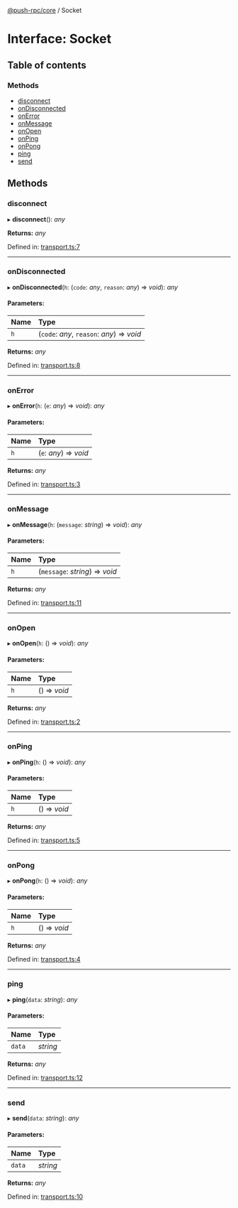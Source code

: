 [@push-rpc/core](../README.md) / Socket

# Interface: Socket

## Table of contents

### Methods

- [disconnect](socket.md#disconnect)
- [onDisconnected](socket.md#ondisconnected)
- [onError](socket.md#onerror)
- [onMessage](socket.md#onmessage)
- [onOpen](socket.md#onopen)
- [onPing](socket.md#onping)
- [onPong](socket.md#onpong)
- [ping](socket.md#ping)
- [send](socket.md#send)

## Methods

### disconnect

▸ **disconnect**(): *any*

**Returns:** *any*

Defined in: [transport.ts:7](https://github.com/vasyas/typescript-rpc/blob/c658db8/packages/core/src/transport.ts#L7)

___

### onDisconnected

▸ **onDisconnected**(`h`: (`code`: *any*, `reason`: *any*) => *void*): *any*

#### Parameters:

| Name | Type |
| :------ | :------ |
| `h` | (`code`: *any*, `reason`: *any*) => *void* |

**Returns:** *any*

Defined in: [transport.ts:8](https://github.com/vasyas/typescript-rpc/blob/c658db8/packages/core/src/transport.ts#L8)

___

### onError

▸ **onError**(`h`: (`e`: *any*) => *void*): *any*

#### Parameters:

| Name | Type |
| :------ | :------ |
| `h` | (`e`: *any*) => *void* |

**Returns:** *any*

Defined in: [transport.ts:3](https://github.com/vasyas/typescript-rpc/blob/c658db8/packages/core/src/transport.ts#L3)

___

### onMessage

▸ **onMessage**(`h`: (`message`: *string*) => *void*): *any*

#### Parameters:

| Name | Type |
| :------ | :------ |
| `h` | (`message`: *string*) => *void* |

**Returns:** *any*

Defined in: [transport.ts:11](https://github.com/vasyas/typescript-rpc/blob/c658db8/packages/core/src/transport.ts#L11)

___

### onOpen

▸ **onOpen**(`h`: () => *void*): *any*

#### Parameters:

| Name | Type |
| :------ | :------ |
| `h` | () => *void* |

**Returns:** *any*

Defined in: [transport.ts:2](https://github.com/vasyas/typescript-rpc/blob/c658db8/packages/core/src/transport.ts#L2)

___

### onPing

▸ **onPing**(`h`: () => *void*): *any*

#### Parameters:

| Name | Type |
| :------ | :------ |
| `h` | () => *void* |

**Returns:** *any*

Defined in: [transport.ts:5](https://github.com/vasyas/typescript-rpc/blob/c658db8/packages/core/src/transport.ts#L5)

___

### onPong

▸ **onPong**(`h`: () => *void*): *any*

#### Parameters:

| Name | Type |
| :------ | :------ |
| `h` | () => *void* |

**Returns:** *any*

Defined in: [transport.ts:4](https://github.com/vasyas/typescript-rpc/blob/c658db8/packages/core/src/transport.ts#L4)

___

### ping

▸ **ping**(`data`: *string*): *any*

#### Parameters:

| Name | Type |
| :------ | :------ |
| `data` | *string* |

**Returns:** *any*

Defined in: [transport.ts:12](https://github.com/vasyas/typescript-rpc/blob/c658db8/packages/core/src/transport.ts#L12)

___

### send

▸ **send**(`data`: *string*): *any*

#### Parameters:

| Name | Type |
| :------ | :------ |
| `data` | *string* |

**Returns:** *any*

Defined in: [transport.ts:10](https://github.com/vasyas/typescript-rpc/blob/c658db8/packages/core/src/transport.ts#L10)
